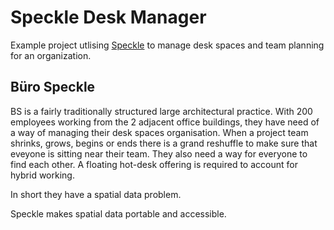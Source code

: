 # Speckle Desk Manager

Example project utlising [Speckle](https://github.com/specklesystems) to manage desk spaces and team planning for an organization.

## Büro Speckle

BS is a fairly traditionally structured large architectural practice. With 200 employees working from the 2 adjacent office buildings, they have need of a way of managing their desk spaces organisation. When a project team shrinks, grows, begins or ends there is a grand reshuffle to make sure that eveyone is sitting near their team. They also need a way for everyone to find each other. A floating hot-desk offering is required to account for hybrid working.

In short they have a spatial data problem.

Speckle makes spatial data portable and accessible.
